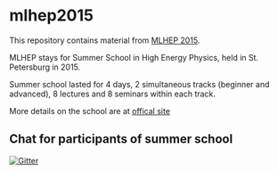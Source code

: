 # mlhep2015

This repository contains material from [MLHEP 2015](http://hse.ru/mlhep2015). 

MLHEP stays for Summer School in High Energy Physics, held in St. Petersburg in 2015.

Summer school lasted for 4 days, 2 simultaneous tracks (beginner and advanced), 8 lectures and 8 seminars within each track.

More details on the school are at [offical site](http://hse.ru/mlhep2015)

## Chat for participants of summer school

[![Gitter](https://badges.gitter.im/Join%20Chat.svg)](https://gitter.im/yandexdataschool/mlhep2015?utm_source=badge&utm_medium=badge&utm_campaign=pr-badge)
